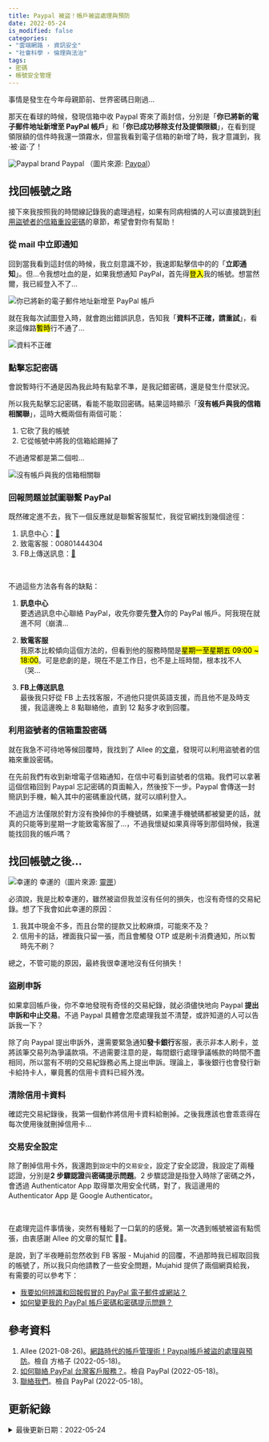```yaml
---
title: Paypal 被盜！帳戶被盜處理與預防
date: 2022-05-24
is_modified: false
categories:
- "雲端網路 › 資訊安全"
- "社會科學 › 倫理與法治"
tags:
- 密碼
- 帳號安全管理
--- 
```


事情是發生在今年母親節前、世界密碼日剛過...
  
那天在看球的時候，發現信箱中收 Paypal 寄來了兩封信，分別是「**你已將新的電子郵件地址新增至 PayPal 帳戶**」和「**你已成功移除支付及提領限額**」，在看到提領限額的信件時我還一頭霧水，但當我看到電子信箱的新增了時，我才意識到，我·被·盜·了！

<!--more-->

<p class="illustration">
    <img src="https://i.imgur.com/iIagdGC.png" alt="Paypal brand">
    Paypal （圖片來源: <a href="https://www.paypal.com/tw/webapps/mpp/home" >Paypal</a>）
</p>



## 找回帳號之路
接下來我按照我的時間線記錄我的處理過程，如果有同病相憐的人可以直接跳到[利用盜號者的信箱重設密碼](#利用盜號者的信箱重設密碼)的章節，希望會對你有幫助！


### 從 mail 中立即通知
回到當我看到這封信的時候，我立刻意識不妙，我速即點擊信中的的「**立即通知**」。但...令我想吐血的是，如果我想通知 PayPal，首先得<mark class="bold">登入</mark>我的帳號。想當然爾，我已經登入不了...

<p class="illustration">
    <img src="https://i.imgur.com/GwLnys1.png" alt="你已將新的電子郵件地址新增至 PayPal 帳戶">
</p>

就在我每次試圖登入時，就會跑出錯誤訊息，告知我「**資料不正確，請重試**」，看來這條路<mark class="bold">暫時</mark>行不通了...

<p class="illustration">
    <img src="https://i.imgur.com/kopan5J.png" alt="資料不正確">
</p>


### 點擊忘記密碼
會說暫時行不通是因為我此時有點拿不準，是我記錯密碼，還是發生什麼狀況。

所以我先點擊忘記密碼，看能不能取回密碼。結果這時顯示「**沒有帳戶與我的信箱相關聯**」，這時大概兩個有兩個可能：
1. 它砍了我的帳號
2. 它從帳號中將我的信箱給踢掉了

不過通常都是第二個啦...

<p class="illustration">
    <img src="https://i.imgur.com/khjHMou.png" alt="沒有帳戶與我的信箱相關聯">
</p>


### 回報問題並試圖聯繫 PayPal
既然確定進不去，我下一個反應就是聯繫客服幫忙，我從官網找到幾個途徑：
1. 訊息中心：[🚪](https://www.paypal.com/smc/async/home)
2. 致電客服：00801444304
3. FB上傳送訊息：[🚪](https://www.facebook.com/PayPal)

<br class="big">

不過這些方法各有各的缺點：
1. **訊息中心**  
   要透過訊息中心聯絡 PayPal，收先你要先**登入**你的 PayPal 帳戶。阿我現在就進不阿（崩潰...
   
2. **致電客服**  
   我原本比較傾向這個方法的，但看到他的服務時間是<mark class="bold">星期一至星期五 09:00 ~ 18:00</mark>。可是悲劇的是，現在不是工作日，也不是上班時間，根本找不人（哭...
   
3. **FB上傳送訊息**  
   最後我只好從 FB 上去找客服，不過他只提供英語支援，而且他不是及時支援，我這邊晚上 8 點聯絡他，直到 12 點多才收到回覆。
   

### 利用盜號者的信箱重設密碼
就在我急不可待地等候回覆時，我找到了 Allee 的[文章](https://vocus.cc/article/61271450fd8978000152a173)，發現可以利用盜號者的信箱來重設密碼。

在先前我們有收到新增電子信箱通知，在信中可看到盜號者的信箱。我們可以拿著這個信箱回到 Paypal 忘記密碼的頁面輸入，然後按下一步。Paypal 會傳送一封簡訊到手機，輸入其中的密碼重設代碼，就可以順利登入。

不過這方法僅限於對方沒有換掉你的手機號碼，如果連手機號碼都被變更的話，就真的只能等到星期一才能致電客服了...，不過我懷疑如果真得等到那個時候，我還能找回我的帳戶嗎？
 


## 找回帳號之後...
<p class="illustration">
    <img src="https://i.imgur.com/0AA8xCZ.png" alt="幸運的">
    幸運的（圖片來源: <a href="https://www.lnka.tw/html/topic/17919.html">靈匣</a>）
</p>

必須說，我是比較幸運的，雖然被盜但我並沒有任何的損失，也沒有奇怪的交易紀錄。想了下我會如此幸運的原因：
1. 我其中現金不多，而且台幣的提款又比較麻煩，可能來不及？
2. 信用卡的話，裡面我只留一張，而且會觸發 OTP 或是刷卡消費通知，所以暫時先不刷？

總之，不管可能的原因，最終我很幸運地沒有任何損失！


### 盜刷申訴
如果拿回帳戶後，你不幸地發現有奇怪的交易紀錄，就必須儘快地向 Paypal **提出申訴和中止交易**。不過 Paypal 具體會怎麼處理我並不清楚，或許知道的人可以告訴我一下？

除了向 Paypal 提出申訴外，還需要緊急通知**發卡銀行**客服，表示非本人刷卡，並將該筆交易列為爭議款項。不過需要注意的是，每間銀行處理爭議帳款的時間不盡相同，所以當有不明的交易紀錄務必馬上提出申訴。理論上，事後銀行也會發行新卡給持卡人，畢竟舊的信用卡資料已經外洩。


### 清除信用卡資料
確認完交易紀錄後，我第一個動作將信用卡資料給刪掉。之後我應該也會乖乖得在每次使用後就刪掉信用卡...


### 交易安全設定
除了刪掉信用卡外，我還跑到`設定`中的`交易安全`，設定了安全認證，我設定了兩種認證，分別是**2 步驟認證**與**密碼提示問題**。2 步驟認證是指登入時除了密碼之外，會透過 Authenticator App 取得單次用安全代碼，對了，我這邊用的 Authenticator App 是 Google Authenticator。

<br class="big">

在處理完這件事情後，突然有種鬆了一口氣的的感覺。第一次遇到帳號被盜有點慌張，由衷感謝 Allee 的文章的幫忙 🙏🏻。

是說，到了半夜睡前忽然收到 FB 客服 - Mujahid 的回覆，不過那時我已經取回我的帳號了，所以我只向他請教了一些安全問題，Mujahid 提供了兩個網頁給我，有需要的可以參考下：
- [我要如何辨識和回報假冒的 PayPal 電子郵件或網站？](https://www.paypal.com/tw/smarthelp/article/faq438)
- [如何變更我的 PayPal 帳戶密碼和密碼提示問題？](https://www.paypal.com/tw/smarthelp/article/FAQ1440)



## 參考資料 
1. Allee (2021-08-26)。[網路時代的帳戶管理術！Paypal帳戶被盜的處理與預防](https://vocus.cc/article/61271450fd8978000152a173)。檢自 方格子 (2022-05-18)。
2. [如何聯絡 PayPal 台灣客戶服務？](https://www.paypal.com/tw/smarthelp/article/%E5%A6%82%E4%BD%95%E8%81%AF%E7%B5%A1-paypal-%E5%8F%B0%E7%81%A3%E5%AE%A2%E6%88%B6%E6%9C%8D%E5%8B%99%EF%BC%9F-faq1920)。檢自 PayPal (2022-05-18)。
3. [聯絡我們](https://www.paypal.com/tw/smarthelp/contact-us)。檢自 PayPal (2022-05-18)。



## 更新紀錄
<details class="update_stamp">
  <summary>最後更新日期：2022-05-24</summary>
  <ul>
    <li>2022-05-24 發布</li>
    <li>2022-05-19 完稿</li>
    <li>2022-05-18 起稿</li>
  </ul>
</details>

